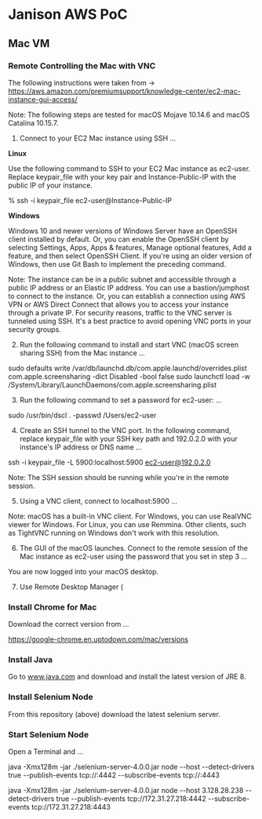 # Janison AWS PoC

## Mac VM

### Remote Controlling the Mac with VNC

The following instructions were taken from -> https://aws.amazon.com/premiumsupport/knowledge-center/ec2-mac-instance-gui-access/

Note: The following steps are tested for macOS Mojave 10.14.6 and macOS Catalina 10.15.7.

1.    Connect to your EC2 Mac instance using SSH ...

__Linux__

Use the following command to SSH to your EC2 Mac instance as ec2-user. Replace keypair_file with your key pair and Instance-Public-IP with the public IP of your instance.

% ssh -i keypair_file ec2-user@Instance-Public-IP

__Windows__

Windows 10 and newer versions of Windows Server have an OpenSSH client installed by default. Or, you can enable the OpenSSH client by selecting Settings, Apps, Apps & features, Manage optional features, Add a feature, and then select OpenSSH Client. If you're using an older version of Windows, then use Git Bash to implement the preceding command.

Note: The instance can be in a public subnet and accessible through a public IP address or an Elastic IP address. You can use a bastion/jumphost to connect to the instance. Or, you can establish a connection using AWS VPN or AWS Direct Connect that allows you to access your instance through a private IP. For security reasons, traffic to the VNC server is tunneled using SSH. It's a best practice to avoid opening VNC ports in your security groups.

2.    Run the following command to install and start VNC (macOS screen sharing SSH) from the Mac instance ...

sudo defaults write /var/db/launchd.db/com.apple.launchd/overrides.plist com.apple.screensharing -dict Disabled -bool false
sudo launchctl load -w /System/Library/LaunchDaemons/com.apple.screensharing.plist

3.    Run the following command to set a password for ec2-user: ...

sudo /usr/bin/dscl . -passwd /Users/ec2-user

4.    Create an SSH tunnel to the VNC port. In the following command, replace keypair_file with your SSH key path and 192.0.2.0 with your instance's IP address or DNS name ...

ssh -i keypair_file -L 5900:localhost:5900 ec2-user@192.0.2.0

Note: The SSH session should be running while you're in the remote session.

5.    Using a VNC client, connect to localhost:5900 ...

Note: macOS has a built-in VNC client. For Windows, you can use RealVNC viewer for Windows. For Linux, you can use Remmina. Other clients, such as TightVNC running on Windows don't work with this resolution.

6.    The GUI of the macOS launches. Connect to the remote session of the Mac instance as ec2-user using the password that you set in step 3 ...

You are now logged into your macOS desktop.

7.    Use Remote Desktop Manager (


### Install Chrome for Mac

Download the correct version from ...

https://google-chrome.en.uptodown.com/mac/versions


### Install Java

Go to www.java.com and download and install the latest version of JRE 8.


### Install Selenium Node

From this repository (above) download the latest selenium server.

### Start Selenium Node

Open a Terminal and ...

java -Xmx128m -jar ./selenium-server-4.0.0.jar node --host <Mac Public IP address> --detect-drivers true --publish-events tcp://<Selenium Hub Private IP address>:4442 --subscribe-events tcp://<Selenium Hub Private IP address>:4443


java -Xmx128m -jar ./selenium-server-4.0.0.jar node --host 3.128.28.238 --detect-drivers true --publish-events tcp://172.31.27.218:4442 --subscribe-events tcp://172.31.27.218:4443

